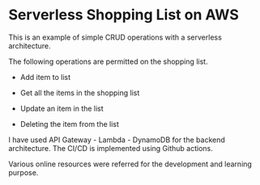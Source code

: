 # Serverless Shopping List on AWS

This is an example of simple CRUD operations with a serverless architecture. 

The following operations are permitted on the shopping list. 

- Add item to list

- Get all the items in the shopping list

- Update an item in the list

- Deleting the item from the list

I have used API Gateway - Lambda - DynamoDB for the backend architecture. 
The CI/CD is implemented using Github actions. 

Various online resources were referred for the development and learning purpose. 